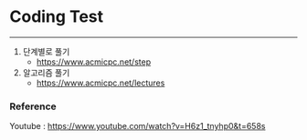 # Coding Test

---

1. 단계별로 풀기
   - https://www.acmicpc.net/step 
2. 알고리즘 풀기
    - https://www.acmicpc.net/lectures



    
### Reference
Youtube : https://www.youtube.com/watch?v=H6z1_tnyhp0&t=658s


